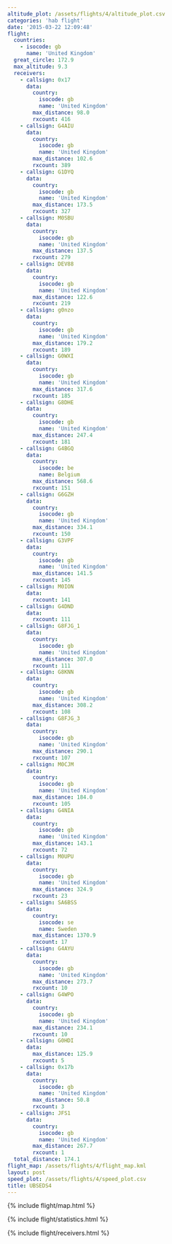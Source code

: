 ```yaml
---
altitude_plot: /assets/flights/4/altitude_plot.csv
categories: 'hab flight'
date: '2015-03-22 12:09:48'
flight:
  countries:
    - isocode: gb
      name: 'United Kingdom'
  great_circle: 172.9
  max_altitude: 9.3
  receivers:
    - callsign: 0x17
      data:
        country:
          isocode: gb
          name: 'United Kingdom'
        max_distance: 98.0
        rxcount: 416
    - callsign: G4AIU
      data:
        country:
          isocode: gb
          name: 'United Kingdom'
        max_distance: 102.6
        rxcount: 389
    - callsign: G1DYQ
      data:
        country:
          isocode: gb
          name: 'United Kingdom'
        max_distance: 173.5
        rxcount: 327
    - callsign: M0SBU
      data:
        country:
          isocode: gb
          name: 'United Kingdom'
        max_distance: 137.5
        rxcount: 279
    - callsign: DEV88
      data:
        country:
          isocode: gb
          name: 'United Kingdom'
        max_distance: 122.6
        rxcount: 219
    - callsign: g0nzo
      data:
        country:
          isocode: gb
          name: 'United Kingdom'
        max_distance: 179.2
        rxcount: 189
    - callsign: G0WXI
      data:
        country:
          isocode: gb
          name: 'United Kingdom'
        max_distance: 317.6
        rxcount: 185
    - callsign: G8DHE
      data:
        country:
          isocode: gb
          name: 'United Kingdom'
        max_distance: 247.4
        rxcount: 181
    - callsign: G4BGQ
      data:
        country:
          isocode: be
          name: Belgium
        max_distance: 568.6
        rxcount: 151
    - callsign: G6GZH
      data:
        country:
          isocode: gb
          name: 'United Kingdom'
        max_distance: 334.1
        rxcount: 150
    - callsign: G3VPF
      data:
        country:
          isocode: gb
          name: 'United Kingdom'
        max_distance: 141.5
        rxcount: 145
    - callsign: M0ION
      data:
        rxcount: 141
    - callsign: G4DND
      data:
        rxcount: 111
    - callsign: G8FJG_1
      data:
        country:
          isocode: gb
          name: 'United Kingdom'
        max_distance: 307.0
        rxcount: 111
    - callsign: G8KNN
      data:
        country:
          isocode: gb
          name: 'United Kingdom'
        max_distance: 308.2
        rxcount: 108
    - callsign: G8FJG_3
      data:
        country:
          isocode: gb
          name: 'United Kingdom'
        max_distance: 290.1
        rxcount: 107
    - callsign: M0CJM
      data:
        country:
          isocode: gb
          name: 'United Kingdom'
        max_distance: 184.0
        rxcount: 105
    - callsign: G4NIA
      data:
        country:
          isocode: gb
          name: 'United Kingdom'
        max_distance: 143.1
        rxcount: 72
    - callsign: M0UPU
      data:
        country:
          isocode: gb
          name: 'United Kingdom'
        max_distance: 324.9
        rxcount: 23
    - callsign: SA6BSS
      data:
        country:
          isocode: se
          name: Sweden
        max_distance: 1370.9
        rxcount: 17
    - callsign: G4AYU
      data:
        country:
          isocode: gb
          name: 'United Kingdom'
        max_distance: 273.7
        rxcount: 10
    - callsign: G4WPO
      data:
        country:
          isocode: gb
          name: 'United Kingdom'
        max_distance: 234.1
        rxcount: 10
    - callsign: G0HDI
      data:
        max_distance: 125.9
        rxcount: 5
    - callsign: 0x17b
      data:
        country:
          isocode: gb
          name: 'United Kingdom'
        max_distance: 50.8
        rxcount: 3
    - callsign: JFS1
      data:
        country:
          isocode: gb
          name: 'United Kingdom'
        max_distance: 267.7
        rxcount: 1
  total_distance: 174.1
flight_map: /assets/flights/4/flight_map.kml
layout: post
speed_plot: /assets/flights/4/speed_plot.csv
title: UBSEDS4
---
```


<!--more-->

{% include flight/map.html %}

{% include flight/statistics.html %}

{% include flight/receivers.html %}
